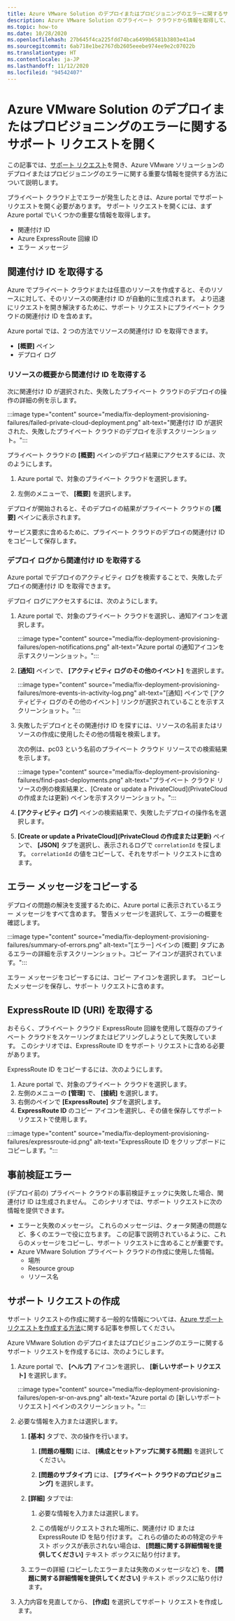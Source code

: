 ```yaml
---
title: Azure VMware Solution のデプロイまたはプロビジョニングのエラーに関するサポート
description: Azure VMware Solution のプライベート クラウドから情報を取得して、Azure VMware Solution のデプロイまたはプロビジョニングのエラーに対するサービス要求を提出します。
ms.topic: how-to
ms.date: 10/28/2020
ms.openlocfilehash: 27b645f4ca225fdd74bca6499b6581b3803e41a4
ms.sourcegitcommit: 6ab718e1be2767db2605eeebe974ee9e2c07022b
ms.translationtype: HT
ms.contentlocale: ja-JP
ms.lasthandoff: 11/12/2020
ms.locfileid: "94542407"
---
```

# <a name="open-a-support-request-for-an-azure-vmware-solution-deployment-or-provisioning-failure"></a>Azure VMware Solution のデプロイまたはプロビジョニングのエラーに関するサポート リクエストを開く

この記事では、[サポート リクエスト](https://rc.portal.azure.com/#create/Microsoft.Support)を開き、Azure VMware ソリューションのデプロイまたはプロビジョニングのエラーに関する重要な情報を提供する方法について説明します。 

プライベート クラウド上でエラーが発生したときは、Azure portal でサポート リクエストを開く必要があります。 サポート リクエストを開くには、まず Azure portal でいくつかの重要な情報を取得します。

- 関連付け ID
- Azure ExpressRoute 回線 ID
- エラー メッセージ

## <a name="get-the-correlation-id"></a>関連付け ID を取得する
 
Azure でプライベート クラウドまたは任意のリソースを作成すると、そのリソースに対して、そのリソースの関連付け ID が自動的に生成されます。 より迅速にリクエストを開き解決するために、サポート リクエストにプライベート クラウドの関連付け ID を含めます。

Azure portal では、2 つの方法でリソースの関連付け ID を取得できます。

* **[概要]** ペイン
* デプロイ ログ
 
 ### <a name="get-the-correlation-id-from-the-resource-overview"></a>リソースの概要から関連付け ID を取得する

次に関連付け ID が選択された、失敗したプライベート クラウドのデプロイの操作の詳細の例を示します。

:::image type="content" source="media/fix-deployment-provisioning-failures/failed-private-cloud-deployment.png" alt-text="関連付け ID が選択された、失敗したプライベート クラウドのデプロイを示すスクリーンショット。":::

プライベート クラウドの **[概要]** ペインのデプロイ結果にアクセスするには、次のようにします。

1. Azure portal で、対象のプライベート クラウドを選択します。

1. 左側のメニューで、 **[概要]** を選択します。

デプロイが開始されると、そのデプロイの結果がプライベート クラウドの **[概要]** ペインに表示されます。

サービス要求に含めるために、プライベート クラウドのデプロイの関連付け ID をコピーして保存します。

### <a name="get-the-correlation-id-from-the-deployment-log"></a>デプロイ ログから関連付け ID を取得する

Azure portal でデプロイのアクティビティ ログを検索することで、失敗したデプロイの関連付け ID を取得できます。

デプロイ ログにアクセスするには、次のようにします。

1. Azure portal で、対象のプライベート クラウドを選択し、通知アイコンを選択します。

   :::image type="content" source="media/fix-deployment-provisioning-failures/open-notifications.png" alt-text="Azure portal の通知アイコンを示すスクリーンショット。":::

1. **[通知]** ペインで、 **[アクティビティ ログのその他のイベント]** を選択します。

    :::image type="content" source="media/fix-deployment-provisioning-failures/more-events-in-activity-log.png" alt-text="[通知] ペインで [アクティビティ ログのその他のイベント] リンクが選択されていることを示すスクリーンショット。":::

1. 失敗したデプロイとその関連付け ID を探すには、リソースの名前またはリソースの作成に使用したその他の情報を検索します。 

    次の例は、pc03 という名前のプライベート クラウド リソースでの検索結果を示します。
 
    :::image type="content" source="media/fix-deployment-provisioning-failures/find-past-deployments.png" alt-text="プライベート クラウド リソースの例の検索結果と、[Create or update a PrivateCloud]\(PrivateCloud の作成または更新\) ペインを示すスクリーンショット。":::
 
1. **[アクティビティ ログ]** ペインの検索結果で、失敗したデプロイの操作名を選択します。

1. **[Create or update a PrivateCloud]\(PrivateCloud の作成または更新\)** ペインで、 **[JSON]** タブを選択し、表示されるログで `correlationId` を探します。 `correlationId` の値をコピーして、それをサポート リクエストに含めます。 
 
## <a name="copy-error-messages"></a>エラー メッセージをコピーする

デプロイの問題の解決を支援するために、Azure portal に表示されているエラー メッセージをすべて含めます。 警告メッセージを選択して、エラーの概要を確認します。
 
:::image type="content" source="media/fix-deployment-provisioning-failures/summary-of-errors.png" alt-text="[エラー] ペインの [概要] タブにあるエラーの詳細を示すスクリーンショット。コピー アイコンが選択されています。":::

エラー メッセージをコピーするには、コピー アイコンを選択します。 コピーしたメッセージを保存し、サポート リクエストに含めます。
 
## <a name="get-the-expressroute-id-uri"></a>ExpressRoute ID (URI) を取得する
 
おそらく、プライベート クラウド ExpressRoute 回線を使用して既存のプライベート クラウドをスケーリングまたはピアリングしようとして失敗しています。 このシナリオでは、ExpressRoute ID をサポート リクエストに含める必要があります。

ExpressRoute ID をコピーするには、次のようにします。

1. Azure portal で、対象のプライベート クラウドを選択します。
1. 左側のメニューの **[管理]** で、 **[接続]** を選択します。 
1. 右側のペインで **[ExpressRoute]** タブを選択します。
1. **ExpressRoute ID** のコピー アイコンを選択し、その値を保存してサポート リクエストで使用します。
 
:::image type="content" source="media/fix-deployment-provisioning-failures/expressroute-id.png" alt-text="ExpressRoute ID をクリップボードにコピーします。"::: 
 
## <a name="pre-validation-failures"></a>事前検証エラー

(デプロイ前の) プライベート クラウドの事前検証チェックに失敗した場合、関連付け ID は生成されません。 このシナリオでは、サポート リクエストに次の情報を提供できます。

- エラーと失敗のメッセージ。 これらのメッセージは、クォータ関連の問題など、多くのエラーで役に立ちます。 この記事で説明されているように、これらのメッセージをコピーし、サポート リクエストに含めることが重要です。
- Azure VMware Solution プライベート クラウドの作成に使用した情報。
  - 場所
  - Resource group
  - リソース名

## <a name="create-your-support-request"></a>サポート リクエストの作成

サポート リクエストの作成に関する一般的な情報については、[Azure サポート リクエストを作成する方法](../azure-portal/supportability/how-to-create-azure-support-request.md)に関する記事を参照してください。 

Azure VMware Solution のデプロイまたはプロビジョニングのエラーに関するサポート リクエストを作成するには、次のようにします。

1. Azure portal で、 **[ヘルプ]** アイコンを選択し、 **[新しいサポート リクエスト]** を選択します。

    :::image type="content" source="media/fix-deployment-provisioning-failures/open-sr-on-avs.png" alt-text="Azure portal の [新しいサポート リクエスト] ペインのスクリーンショット。":::

1. 必要な情報を入力または選択します。

   1. **[基本]** タブで、次の操作を行います。

      1. **[問題の種類]** には、 **[構成とセットアップに関する問題]** を選択してください。

      1. **[問題のサブタイプ]** には、 **[プライベート クラウドのプロビジョニング]** を選択します。

   1. **[詳細]** タブでは:

      1. 必要な情報を入力または選択します。

      1. この情報がリクエストされた場所に、関連付け ID または ExpressRoute ID を貼り付けます。 これらの値のための特定のテキスト ボックスが表示されない場合は、 **[問題に関する詳細情報を提供してください]** テキスト ボックスに貼り付けます。

    1. エラーの詳細 (コピーしたエラーまたは失敗のメッセージなど) を、 **[問題に関する詳細情報を提供してください]** テキスト ボックスに貼り付けます。

1. 入力内容を見直してから、 **[作成]** を選択してサポート リクエストを作成します。
